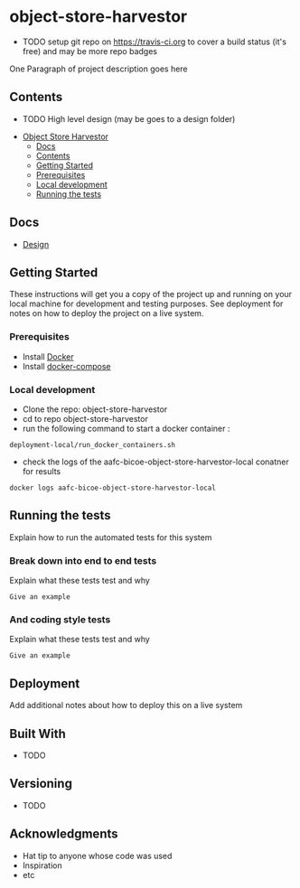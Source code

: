 # object-store-harvestor

* TODO setup git repo on https://travis-ci.org to cover a build status (it's free) and may be more repo badges

One Paragraph of project description goes here


## Contents

* TODO High level design (may be goes to a design folder)

- [Object Store Harvestor](#object-store-harvestor)
  - [Docs](#docs)
  - [Contents](#contents)
  - [Getting Started](#getting-started)
  - [Prerequisites](#prerequisites)
  - [Local development](#local-development)
  - [Running the tests](#running-the-tests)

## Docs
  - [Design](doc/design.md)

## Getting Started

These instructions will get you a copy of the project up and running on your local machine for development and testing purposes. See deployment for notes on how to deploy the project on a live system.

### Prerequisites

- Install [Docker](https://docs.docker.com/get-docker/)
- Install [docker-compose](https://docs.docker.com/compose/)

### Local development

- Clone the repo: object-store-harvestor
- cd to repo object-store-harvestor
- run the following command to start a docker container :
```
deployment-local/run_docker_containers.sh
```
- check the logs of the aafc-bicoe-object-store-harvestor-local conatner for results
```
docker logs aafc-bicoe-object-store-harvestor-local
```
## Running the tests

Explain how to run the automated tests for this system

### Break down into end to end tests

Explain what these tests test and why

```
Give an example
```

### And coding style tests

Explain what these tests test and why

```
Give an example
```

## Deployment

Add additional notes about how to deploy this on a live system

## Built With

* TODO

## Versioning

* TODO

## Acknowledgments

* Hat tip to anyone whose code was used
* Inspiration
* etc

